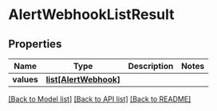 # AlertWebhookListResult

## Properties
Name | Type | Description | Notes
------------ | ------------- | ------------- | -------------
**values** | [**list[AlertWebhook]**](AlertWebhook.md) |  | 

[[Back to Model list]](../README.md#documentation-for-models) [[Back to API list]](../README.md#documentation-for-api-endpoints) [[Back to README]](../README.md)

